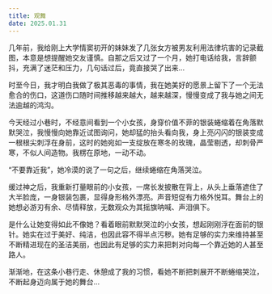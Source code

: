 ```yaml
---
title: 观舞
date: 2025.01.31
---
```

几年前，我给刚上大学情窦初开的妹妹发了几张女方被男友利用法律坑害的记录截图，本意是想提醒她交友谨慎。自那之后又过了一个月，她打电话给我，言辞颤抖，充满了迷茫和压力，几句话过后，竟直接哭了出来…

时至今日，我才明白我做了极其恶毒的事情，我在她美好的愿景上留下了一个无法愈合的伤口，这道伤口随时间推移越来越大，越来越深，慢慢变成了我与她之间无法逾越的鸿沟。

今天经过小巷时，不经意间看到一个小女孩，身穿价值不菲的银装蜷缩着在角落默默哭泣，我慢慢向她靠近试图询问，她却猛的抬头看向我，身上亮闪闪的银装变成一根根尖刺浮在身前，这时的她宛如一支绽放在寒冬的玫瑰，晶莹剔透，却刺骨严寒，不似人间造物。我楞在原地，一动不动。

“不要靠近我”，她冷漠的说了一句之后，继续蜷缩在角落哭泣。
<!-- more -->

缓过神之后，我重新打量眼前的小女孩，一席长发披散在背上，从头上垂落遮住了大半脸庞，一身银装包裹，显得身形格外漂亮。声音短促有力格外悦耳。舞台上的她想必游刃有余、尽情释放，无数观众为其摇旗呐喊、声泪俱下。

是什么让她变得如此不像她？看着眼前默默哭泣的小女孩，想起刚刚浮在面前的银针。她实在过于美好、纯洁，也因此容不得半点污秽。她有足够的实力来维持甚至不断精进现在的圣洁美丽，也因此有足够的实力来把刺对向每一个靠近她的人甚至路人。

渐渐地，在这条小巷行走、休憩成了我的习惯，看她不断把刺展开不断蜷缩哭泣，不断起身迈向属于她的舞台…